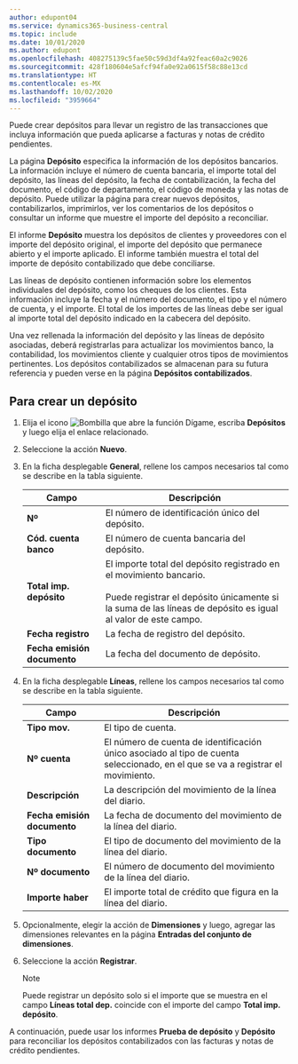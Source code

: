 ```yaml
---
author: edupont04
ms.service: dynamics365-business-central
ms.topic: include
ms.date: 10/01/2020
ms.author: edupont
ms.openlocfilehash: 408275139c5fae50c59d3df4a92feac60a2c9026
ms.sourcegitcommit: 428f180604e5afcf94fa0e92a0615f58c88e13cd
ms.translationtype: HT
ms.contentlocale: es-MX
ms.lasthandoff: 10/02/2020
ms.locfileid: "3959664"
---
```

Puede crear depósitos para llevar un registro de las transacciones que incluya información que pueda aplicarse a facturas y notas de crédito pendientes.  

La página **Depósito** especifica la información de los depósitos bancarios. La información incluye el número de cuenta bancaria, el importe total del depósito, las líneas del depósito, la fecha de contabilización, la fecha del documento, el código de departamento, el código de moneda y las notas de depósito. Puede utilizar la página para crear nuevos depósitos, contabilizarlos, imprimirlos, ver los comentarios de los depósitos o consultar un informe que muestre el importe del depósito a reconciliar.

El informe **Depósito** muestra los depósitos de clientes y proveedores con el importe del depósito original, el importe del depósito que permanece abierto y el importe aplicado. El informe también muestra el total del importe de depósito contabilizado que debe conciliarse.

Las líneas de depósito contienen información sobre los elementos individuales del depósito, como los cheques de los clientes. Esta información incluye la fecha y el número del documento, el tipo y el número de cuenta, y el importe. El total de los importes de las líneas debe ser igual al importe total del depósito indicado en la cabecera del depósito.

Una vez rellenada la información del depósito y las líneas de depósito asociadas, deberá registrarlas para actualizar los movimientos banco, la contabilidad, los movimientos cliente y cualquier otros tipos de movimientos pertinentes. Los depósitos contabilizados se almacenan para su futura referencia y pueden verse en la página **Depósitos contabilizados**.

## <a name="to-create-a-deposit"></a>Para crear un depósito  
1.  Elija el icono ![Bombilla que abre la función Dígame](../../../media/ui-search/search_small.png "Dígame qué desea hacer"), escriba **Depósitos** y luego elija el enlace relacionado.  
2.  Seleccione la acción **Nuevo**.  
3.  En la ficha desplegable **General**, rellene los campos necesarios tal como se describe en la tabla siguiente.  

    |Campo|Descripción|  
    |---------------------------------|---------------------------------------|  
    |**Nº**|El número de identificación único del depósito.|  
    |**Cód. cuenta banco**|El número de cuenta bancaria del depósito.|  
    |**Total imp. depósito**|El importe total del depósito registrado en el movimiento bancario.<br /><br /> Puede registrar el depósito únicamente si la suma de las líneas de depósito es igual al valor de este campo.|  
    |**Fecha registro**|La fecha de registro del depósito.|  
    |**Fecha emisión documento**|La fecha del documento de depósito.|  
4.  En la ficha desplegable **Líneas**, rellene los campos necesarios tal como se describe en la tabla siguiente.  

    |Campo|Descripción|  
    |---------------------------------|---------------------------------------|  
    |**Tipo mov.**|El tipo de cuenta.|  
    |**Nº cuenta**|El número de cuenta de identificación único asociado al tipo de cuenta seleccionado, en el que se va a registrar el movimiento.|  
    |**Descripción**|La descripción del movimiento de la línea del diario.|  
    |**Fecha emisión documento**|La fecha de documento del movimiento de la línea del diario.|  
    |**Tipo documento**|El tipo de documento del movimiento de la línea del diario.|  
    |**Nº documento**|El número de documento del movimiento de la línea del diario.|  
    |**Importe haber**|El importe total de crédito que figura en la línea del diario.|  

5.  Opcionalmente, elegir la acción de **Dimensiones** y luego, agregar las dimensiones relevantes en la página **Entradas del conjunto de dimensiones**.  
6. Seleccione la acción **Registrar**.  

    > [!NOTE]  
    >  Puede registrar un depósito solo si el importe que se muestra en el campo **Líneas total dep.** coincide con el importe del campo **Total imp. depósito**.  

A continuación, puede usar los informes **Prueba de depósito** y **Depósito** para reconciliar los depósitos contabilizados con las facturas y notas de crédito pendientes.  
